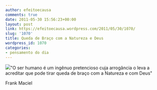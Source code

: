 ```yaml
---
author: efeitoecausa
comments: true
date: 2011-05-30 15:56:23+00:00
layout: post
link: https://efeitoecausa.wordpress.com/2011/05/30/1070/
slug: '1070'
title: Queda de Braço com a Natureza e Deus
wordpress_id: 1070
categories:
- pensamento do dia
---
```


[![](http://efeitoecausa.files.wordpress.com/2011/05/tsunami-japan-ultraman.jpg?w=300)](http://efeitoecausa.files.wordpress.com/2011/05/tsunami-japan-ultraman.jpg)"O ser humano é um ingênuo pretencioso cuja arrogância o leva a acreditar que pode tirar queda de braço com a Natureza e com Deus"

Frank Maciel
